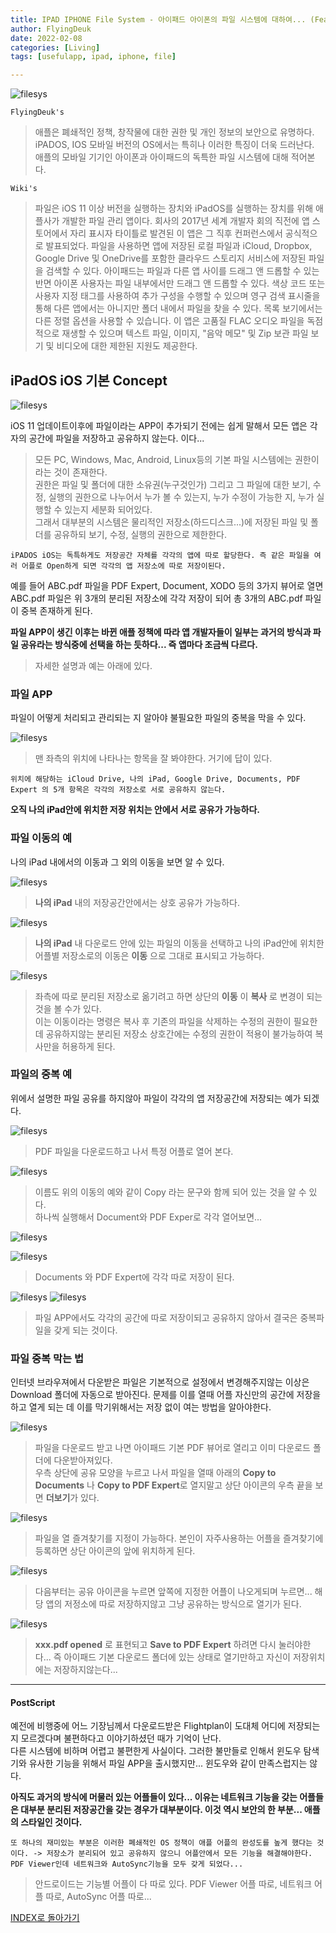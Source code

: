 ```yaml
---
title: IPAD IPHONE File System - 아이패드 아이폰의 파일 시스템에 대하여... (Feat. 파일 APP)
author: FlyingDeuk
date: 2022-02-08
categories: [Living]
tags: [usefulapp, ipad, iphone, file]

---
```


![filesys](/img/living/ipad/filesys10.jpeg)

`FlyingDeuk's`
> 애플은 폐쇄적인 정책, 창작물에 대한 권한 및 개인 정보의 보안으로 유명하다. <br>
iPADOS, IOS 모바일 버전의 OS에서는 특히나 이러한 특징이 더욱 드러난다. <br>
애플의 모바일 기기인 아이폰과 아이패드의 독특한 파일 시스템에 대해 적어본다.

`Wiki's`
> 파일은 iOS 11 이상 버전을 실행하는 장치와 iPadOS를 실행하는 장치를 위해 애플사가 개발한 파일 관리 앱이다. 회사의 2017년 세계 개발자 회의 직전에 앱 스토어에서 자리 표시자 타이틀로 발견된 이 앱은 그 직후 컨퍼런스에서 공식적으로 발표되었다. 파일을 사용하면 앱에 저장된 로컬 파일과 iCloud, Dropbox, Google Drive 및 OneDrive를 포함한 클라우드 스토리지 서비스에 저장된 파일을 검색할 수 있다. 아이패드는 파일과 다른 앱 사이를 드래그 앤 드롭할 수 있는 반면 아이폰 사용자는 파일 내부에서만 드래그 앤 드롭할 수 있다. 색상 코드 또는 사용자 지정 태그를 사용하여 추가 구성을 수행할 수 있으며 영구 검색 표시줄을 통해 다른 앱에서는 아니지만 폴더 내에서 파일을 찾을 수 있다. 목록 보기에서는 다른 정렬 옵션을 사용할 수 있습니다. 이 앱은 고품질 FLAC 오디오 파일을 독점적으로 재생할 수 있으며 텍스트 파일, 이미지, "음악 메모" 및 Zip 보관 파일 보기 및 비디오에 대한 제한된 지원도 제공한다.

## iPadOS iOS 기본 Concept

![filesys](/img/living/ipad/filesys11.jpeg)

iOS 11 업데이트이후에 파일이라는 APP이 추가되기 전에는 쉽게 말해서 모든 앱은 각자의 공간에 파일을 저장하고 공유하지 않는다. 이다...
> 모든 PC, Windows, Mac, Android, Linux등의 기본 파일 시스템에는 권한이라는 것이 존재한다. <br>
권한은 파일 및 폴더에 대한 소유권(누구것인가) 그리고 그 파일에 대한 보기, 수정, 실행의 권한으로 나누어서 누가 볼 수 있는지, 누가 수정이 가능한 지, 누가 실행할 수 있는지 세분화 되어있다. <br>
그래서 대부분의 시스템은 물리적인 저장소(하드디스크...)에 저장된 파일 및 폴더를 공유하되 보기, 수정, 실행의 권한으로 제한한다.

`iPADOS iOS는 독특하게도 저장공간 자체를 각각의 앱에 따로 할당한다. 즉 같은 파일을 여러 어플로 Open하게 되면 각각의 앱 저장소에 따로 저장이된다.`

예를 들어 ABC.pdf 파일을 PDF Expert, Document, XODO 등의 3가지 뷰어로 열면 ABC.pdf 파일은 위 3개의 분리된 저장소에 각각 저장이 되어 총 3개의 ABC.pdf 파일이 중복 존재하게 된다.

**파일 APP이 생긴 이후는 바뀐 애플 정책에 따라 앱 개발자들이 일부는 과거의 방식과 파일 공유라는 방식중에 선택을 하는 듯하다... 즉 앱마다 조금씩 다르다.**
> 자세한 설명과 예는 아래에 있다.

### 파일 APP
파일이 어떻게 처리되고 관리되는 지 알아야 불필요한 파일의 중복을 막을 수 있다.

![filesys](/img/living/ipad/filesys1.jpeg)
> 맨 좌측의 위치에 나타나는 항목을 잘 봐야한다. 거기에 답이 있다.

`위치에 해당하는 iCloud Drive, 나의 iPad, Google Drive, Documents, PDF Expert 의 5개 항목은 각각의 저장소로 서로 공유하지 않는다.`

**오직 나의 iPad안에 위치한 저장 위치는 안에서 서로 공유가 가능하다.**

### 파일 이동의 예
나의 iPad 내에서의 이동과 그 외의 이동을 보면 알 수 있다.

![filesys](/img/living/ipad/filesys15.jpeg)
> **나의 iPad** 내의 저장공간안에서는 상호 공유가 가능하다.

![filesys](/img/living/ipad/filesys2.jpeg)
> **나의 iPad** 내 다운로드 안에 있는 파일의 이동을 선택하고 나의 iPad안에 위치한 어플별 저장소로의 이동은 **이동** 으로 그대로 표시되고 가능하다.

![filesys](/img/living/ipad/filesys3.jpeg)
> 좌측에 따로 분리된 저장소로 옮기려고 하면 상단의 **이동** 이 **복사** 로 변경이 되는 것을 볼 수가 있다. <br>
이는 이동이라는 명령은 복사 후 기존의 파일을 삭제하는 수정의 권한이 필요한데 공유하지않는 분리된 저장소 상호간에는 수정의 권한이 적용이 불가능하여 복사만을 허용하게 된다.

### 파일의 중복 예
위에서 설명한 파일 공유를 하지않아 파일이 각각의 앱 저장공간에 저장되는 예가 되겠다.

![filesys](/img/living/ipad/filesys4.jpeg)
> PDF 파일을 다운로드하고 나서 특정 어플로 열어 본다.

![filesys](/img/living/ipad/filesys5.jpeg)
> 이름도 위의 이동의 예와 같이 Copy 라는 문구와 함께 되어 있는 것을 알 수 있다. <br>
하나씩 실행해서 Document와 PDF Exper로 각각 열어보면...

![filesys](/img/living/ipad/filesys6.jpeg)

![filesys](/img/living/ipad/filesys7.jpeg)
> Documents 와 PDF Expert에 각각 따로 저장이 된다.

![filesys](/img/living/ipad/filesys8.jpeg)
![filesys](/img/living/ipad/filesys9.jpeg)
> 파일 APP에서도 각각의 공간에 따로 저장이되고 공유하지 않아서 결국은 중복파일을 갖게 되는 것이다.

### 파일 중복 막는 법
인터넷 브라우져에서 다운받은 파일은 기본적으로 설정에서 변경해주지않는 이상은 Download 폴더에 자동으로 받아진다. 문제를 이를 열때 어플 자신만의 공간에 저장을 하고 열게 되는 데 이를 막기위해서는 저장 없이 여는 방법을 알아야한다.

![filesys](/img/living/ipad/filesys17.jpg)
> 파일을 다운로드 받고 나면 아이패드 기본 PDF 뷰어로 열리고 이미 다운로드 폴더에 다운받아져있다. <br>
우측 상단에 공유 모양을 누르고 나서 파일을 열때 아래의 **Copy to Documents** 나 **Copy to PDF Expert**로 열지말고 상단 아이콘의 우측 끝을 보면 **더보기**가 있다.

![filesys](/img/living/ipad/filesys18.jpg)
> 파일을 열 즐겨찾기를 지정이 가능하다. 본인이 자주사용하는 어플을 즐겨찾기에 등록하면 상단 아이콘의 앞에 위치하게 된다.

![filesys](/img/living/ipad/filesys16.jpg)
> 다음부터는 공유 아이콘을 누르면 앞쪽에 지정한 어플이 나오게되며 누르면... 해당 앱의 저정소에 따로 저장하지않고 그냥 공유하는 방식으로 열기가 된다.

![filesys](/img/living/ipad/filesys19.jpg)
> **xxx.pdf opened** 로 표현되고 **Save to PDF Expert** 하려면 다시 눌러야한다... 즉 아이패드 기본 다운로드 폴더에 있는 상태로 열기만하고 자신이 저장위치에는 저장하지않는다...

------

#### PostScript
예전에 비행중에 어느 기장님께서 다운로드받은 Flightplan이 도대체 어디에 저장되는지 모르겠다며 불편하다고 이야기하셨던 때가 기억이 난다. <br>
다른 시스템에 비하며 어렵고 불편한게 사실이다. 그러한 불만들로 인해서 윈도우 탐색기와 유사한 기능을 위해서 파일 APP을 출시했지만... 윈도우와 같이 만족스럽지는 않다. <br>

**아직도 과거의 방식에 머물러 있는 어플들이 있다... 이유는 네트워크 기능을 갖는 어플들은 대부분 분리된 저장공간을 갖는 경우가 대부분이다. 이것 역시 보안의 한 부분... 애플의 스타일인 것이다.**

`또 하나의 재미있는 부분은 이러한 폐쇄적인 OS 정책이 애플 어플의 완성도를 높게 했다는 것이다. -> 저장소가 분리되어 있고 공유하지 않으니 어플안에서 모든 기능을 해결해야한다. PDF Viewer인데 네트워크와 AutoSync기능을 모두 갖게 되었다...`

> 안드로이드는 기능별 어플이 다 따로 있다. PDF Viewer 어플 따로, 네트워크 어플 따로, AutoSync 어플 따로...


[INDEX로 돌아가기](/posts/Ipad/)
